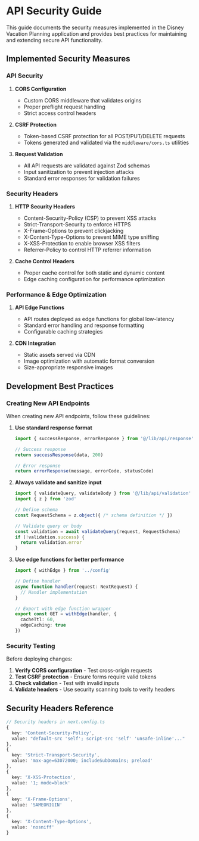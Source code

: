 # API Security Guide

This guide documents the security measures implemented in the Disney Vacation Planning application and provides best practices for maintaining and extending secure API functionality.

## Implemented Security Measures

### API Security

1. **CORS Configuration**
   - Custom CORS middleware that validates origins
   - Proper preflight request handling
   - Strict access control headers

2. **CSRF Protection**
   - Token-based CSRF protection for all POST/PUT/DELETE requests
   - Tokens generated and validated via the `middleware/cors.ts` utilities

3. **Request Validation**
   - All API requests are validated against Zod schemas
   - Input sanitization to prevent injection attacks
   - Standard error responses for validation failures

### Security Headers

1. **HTTP Security Headers**
   - Content-Security-Policy (CSP) to prevent XSS attacks
   - Strict-Transport-Security to enforce HTTPS
   - X-Frame-Options to prevent clickjacking
   - X-Content-Type-Options to prevent MIME type sniffing
   - X-XSS-Protection to enable browser XSS filters
   - Referrer-Policy to control HTTP referrer information

2. **Cache Control Headers**
   - Proper cache control for both static and dynamic content
   - Edge caching configuration for performance optimization

### Performance & Edge Optimization

1. **API Edge Functions**
   - API routes deployed as edge functions for global low-latency
   - Standard error handling and response formatting
   - Configurable caching strategies

2. **CDN Integration**
   - Static assets served via CDN
   - Image optimization with automatic format conversion
   - Size-appropriate responsive images

## Development Best Practices

### Creating New API Endpoints

When creating new API endpoints, follow these guidelines:

1. **Use standard response format**
   ```typescript
   import { successResponse, errorResponse } from '@/lib/api/response'

   // Success response
   return successResponse(data, 200)

   // Error response
   return errorResponse(message, errorCode, statusCode)
   ```

2. **Always validate and sanitize input**
   ```typescript
   import { validateQuery, validateBody } from '@/lib/api/validation'
   import { z } from 'zod'

   // Define schema
   const RequestSchema = z.object({ /* schema definition */ })

   // Validate query or body
   const validation = await validateQuery(request, RequestSchema)
   if (!validation.success) {
     return validation.error
   }
   ```

3. **Use edge functions for better performance**
   ```typescript
   import { withEdge } from '../config'

   // Define handler
   async function handler(request: NextRequest) {
     // Handler implementation
   }

   // Export with edge function wrapper
   export const GET = withEdge(handler, {
     cacheTtl: 60,
     edgeCaching: true
   })
   ```

### Security Testing

Before deploying changes:

1. **Verify CORS configuration** - Test cross-origin requests
2. **Test CSRF protection** - Ensure forms require valid tokens
3. **Check validation** - Test with invalid inputs
4. **Validate headers** - Use security scanning tools to verify headers

## Security Headers Reference

```typescript
// Security headers in next.config.ts
{
  key: 'Content-Security-Policy',
  value: "default-src 'self'; script-src 'self' 'unsafe-inline'..."
},
{
  key: 'Strict-Transport-Security',
  value: 'max-age=63072000; includeSubDomains; preload'
},
{
  key: 'X-XSS-Protection',
  value: '1; mode=block'
},
{
  key: 'X-Frame-Options',
  value: 'SAMEORIGIN'
},
{
  key: 'X-Content-Type-Options',
  value: 'nosniff'
}
```